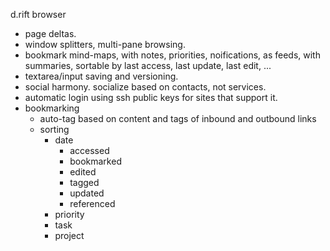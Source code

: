 d.rift browser
- page deltas.
- window splitters, multi-pane browsing.
- bookmark mind-maps, with notes, priorities, noifications, as feeds, with summaries, sortable by last access, last update, last edit, ...
- textarea/input saving and versioning.
- social harmony. socialize based on contacts, not services.
- automatic login using ssh public keys for sites that support it.
- bookmarking
  - auto-tag based on content and tags of inbound and outbound links
  - sorting
    - date
      - accessed
      - bookmarked
      - edited
      - tagged
      - updated
      - referenced
    - priority
    - task
    - project
    
